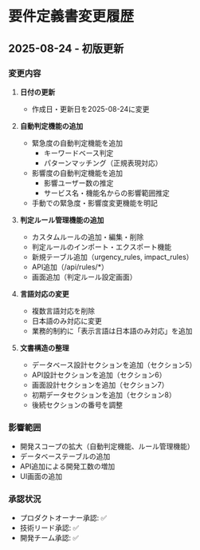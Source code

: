 # 要件定義書変更履歴

## 2025-08-24 - 初版更新

### 変更内容

1. **日付の更新**
   - 作成日・更新日を2025-08-24に変更

2. **自動判定機能の追加**
   - 緊急度の自動判定機能を追加
     - キーワードベース判定
     - パターンマッチング（正規表現対応）
   - 影響度の自動判定機能を追加
     - 影響ユーザー数の推定
     - サービス名・機能名からの影響範囲推定
   - 手動での緊急度・影響度変更機能を明記

3. **判定ルール管理機能の追加**
   - カスタムルールの追加・編集・削除
   - 判定ルールのインポート・エクスポート機能
   - 新規テーブル追加（urgency_rules, impact_rules）
   - API追加（/api/rules/*）
   - 画面追加（判定ルール設定画面）

4. **言語対応の変更**
   - 複数言語対応を削除
   - 日本語のみ対応に変更
   - 業務的制約に「表示言語は日本語のみ対応」を追加

5. **文書構造の整理**
   - データベース設計セクションを追加（セクション5）
   - API設計セクションを追加（セクション6）
   - 画面設計セクションを追加（セクション7）
   - 初期データセクションを追加（セクション8）
   - 後続セクションの番号を調整

### 影響範囲

- 開発スコープの拡大（自動判定機能、ルール管理機能）
- データベーステーブルの追加
- API追加による開発工数の増加
- UI画面の追加

### 承認状況

- プロダクトオーナー承認: ✅
- 技術リード承認: ✅
- 開発チーム承認: ✅
